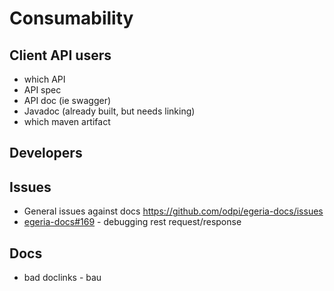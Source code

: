 # Consumability


## Client API users
* which API
* API spec
* API doc (ie swagger)
* Javadoc (already built, but needs linking)
* which maven artifact

## Developers

## Issues
 * General issues against docs https://github.com/odpi/egeria-docs/issues
 * [egeria-docs#169](https://github.com/odpi/egeria-docs/issues/169) - debugging rest request/response

## Docs
 * bad doclinks - bau
